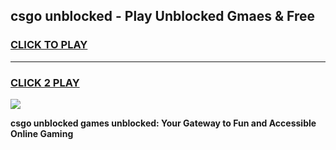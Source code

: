 
## csgo unblocked - Play Unblocked Gmaes & Free
<h3>
<a href="https://news.freeplayer.one?title=csgo_unblocked&ref=16F">CLICK TO PLAY</a></h3>
<hr>

<h3>
<a href="https://news.freeplayer.one?title=csgo_unblocked&ref=16F">CLICK 2 PLAY</a>
  
</h3>

<a href="https://news.freeplayer.one?title=csgo_unblocked&ref=16F/"><img src="https://clearcache.store/games.png"></a>


**csgo unblocked games unblocked: Your Gateway to Fun and Accessible Online Gaming**
